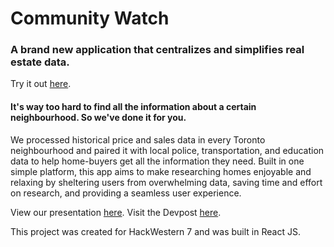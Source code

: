 # Community Watch
### A brand new application that centralizes and simplifies real estate data.
Try it out [here](https://forrest-fan.github.io/community-watch/).

#### It's way too hard to find all the information about a certain neighbourhood. So we've done it for you.
We processed historical price and sales data in every Toronto neighbourhood and paired it with local police, transportation, and education data to help home-buyers get all the information they need. Built in one simple platform, this app aims to make researching homes enjoyable and relaxing by sheltering users from overwhelming data, saving time and effort on research, and providing a seamless user experience.

View our presentation [here](https://www.youtube.com/watch?v=6OjPCsoe8yY&feature=emb_logo).
Visit the Devpost [here](https://devpost.com/software/propertyproc?ref_content=user-portfolio&ref_feature=in_progress).

This project was created for HackWestern 7 and was built in React JS.